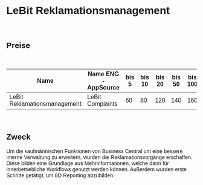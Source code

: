 <style>
body {
    font-family: "Century Gothic", "CenturyGothic", "AppleGothic", sans-serif;
}
</style>

# LeBit Reklamationsmanagement

<br>

## Preise

<br>

| Name                                | Name ENG -AppSource                   | bis 5 | bis 10 | bis 20 | bis 50 | bis 100 | Über 100 |
|-------------------------------------|---------------------------------------|-------|--------|--------|--------|---------|----------|
| LeBit Reklamationsmanagement         | LeBit Complaints                      | 60    | 80     | 120    | 140    | 160     | 200      |

<br>

## Zweck

Um die kaufmännischen Funktionen von Business Central um eine bessere interne Verwaltung zu erweitern, wurden die Reklamationsvorgänge erschaffen. Diese bilden eine Grundlage aus Mehrinformationen, welche dann für innerbetriebliche Workflows genutzt werden können. Außerdem wurden erste Schritte getätigt, um 8D Reporting abzubilden.